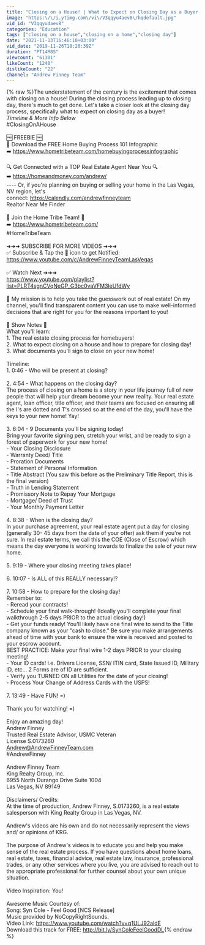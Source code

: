 ```yaml
---
title: "Closing on a House! | What to Expect on Closing Day as a Buyer!"
image: "https:\/\/i.ytimg.com\/vi\/V3qqyu4aev8\/hqdefault.jpg"
vid_id: "V3qqyu4aev8"
categories: "Education"
tags: ["closing on a house","closing on a home","closing day"]
date: "2021-11-13T16:46:18+03:00"
vid_date: "2019-11-26T18:20:39Z"
duration: "PT14M8S"
viewcount: "61301"
likeCount: "1240"
dislikeCount: "22"
channel: "Andrew Finney Team"
---
```

{% raw %}The understatement of the century is the excitement that comes with closing on a house!  During the closing process leading up to closing day, there's much to get done.  Let's take a closer look at the closing day process, specifically what to expect on closing day as a buyer! <br />*Timeline &amp; More Info Below*<br />#ClosingOnAHouse<br /><br />🆓 FREEBIE 🆓<br />📘 Download the FREE Home Buying Process 101 Infographic<br />      ➡️  <a rel="nofollow" target="blank" href="https://www.hometribeteam.com/homebuyingprocessinfographic">https://www.hometribeteam.com/homebuyingprocessinfographic</a> <br /><br />🔍 Get Connected with a TOP Real Estate Agent Near You 🔍<br />       ➡️  <a rel="nofollow" target="blank" href="https://homeandmoney.com/andrew/">https://homeandmoney.com/andrew/</a> <br />       ----  Or, if you're planning on buying or selling your home in the Las Vegas, NV region, let's    <br />              connect:  <a rel="nofollow" target="blank" href="https://calendly.com/andrewfinneyteam">https://calendly.com/andrewfinneyteam</a><br />        Realtor Near Me Finder<br /><br />👋 Join the Home Tribe Team!  🏡 <br />     ➡️ <a rel="nofollow" target="blank" href="https://www.hometribeteam.com/">https://www.hometribeteam.com/</a> <br />       #HomeTribeTeam<br /><br />➜➜➜ SUBSCRIBE FOR MORE VIDEOS ➜➜➜ <br />✅ Subscribe &amp; Tap the 🔔 icon to get Notified:  <a rel="nofollow" target="blank" href="https://www.youtube.com/c/AndrewFinneyTeamLasVegas">https://www.youtube.com/c/AndrewFinneyTeamLasVegas</a><br /><br />✅ Watch Next ➜➜➜ <br /><a rel="nofollow" target="blank" href="https://www.youtube.com/playlist?list=PLRT4sgnCVqNeGP_G3bc0vaVFM3leUfdWy">https://www.youtube.com/playlist?list=PLRT4sgnCVqNeGP_G3bc0vaVFM3leUfdWy</a><br /><br />🚀 My mission is to help you take the guesswork out of real estate!  On my channel, you'll find transparent content you can use to make well-informed decisions that are right for you for the reasons important to you! <br /><br />📒 Show Notes 📒<br />What you'll learn: <br />1.  The real estate closing process for homebuyers!<br />2.  What to expect closing on a house and how to prepare for closing day!<br />3.  What documents you'll sign to close on your new home!<br /><br />Timeline:<br />1.  0:46 - Who will be present at closing? <br /><br />2.  4:54 - What happens on the closing day?  <br />The process of closing on a home is a story in your life journey full of new people that will help your dream become your new reality.  Your real estate agent, loan officer, title officer, and their teams are focused on ensuring all the I's are dotted and T's crossed so at the end of the day, you'll have the keys to your new home!  Yay! <br /><br />3.  6:04 - 9 Documents you'll be signing today!  <br />Bring your favorite signing pen, stretch your wrist, and be ready to sign a forest of paperwork for your new home! <br />- Your Closing Disclosure<br />- Warranty Deed/ Title<br />- Proration Documents<br />- Statement of Personal Information<br />- Title Abstract (You saw this before as the Preliminary Title Report, this is the final version)<br />- Truth in Lending Statement<br />- Promissory Note to Repay Your Mortgage<br />- Mortgage/ Deed of Trust<br />- Your Monthly Payment Letter<br /><br />4.  8:38 - When is the closing day?  <br />In your purchase agreement, your real estate agent put a day for closing (generally 30- 45 days from the date of your offer) ask them if you're not sure.  In real estate terms, we call this the COE (Close of Escrow) which means the day everyone is working towards to finalize the sale of your new home. <br /><br />5.  9:19 - Where your closing meeting takes place! <br /><br />6.  10:07 - Is ALL of this REALLY necessary!? <br /><br />7.  10:58 - How to prepare for the closing day! <br />Remember to:<br />- Reread your contracts! <br />- Schedule your final walk-through!  (Ideally you'll complete your final walkthrough 2-5 days PRIOR to the actual closing day!)<br />- Get your funds ready!  You'll likely have one final wire to send to the Title company known as your &quot;cash to close.&quot;  Be sure you make arrangements ahead of time with your bank to ensure the wire is received and posted to your escrow account.  <br />BEST PRACTICE:  Make your final wire 1-2 days PRIOR to your closing meeting! <br />- Your ID cards!  i.e. Drivers License, SSN/ ITIN card, State Issued ID,  Military ID, etc... 2 Forms are of ID are sufficient.  <br />- Verify you TURNED ON all Utilities for the date of your closing! <br />- Process Your Change of Address Cards with the USPS!<br /><br />7.  13:49 - Have FUN!  =)<br /><br />Thank you for watching!  =)<br /><br />Enjoy an amazing day!<br />Andrew Finney<br />Trusted Real Estate Advisor, USMC Veteran <br />License S.0173260<br />Andrew@AndrewFinneyTeam.com <br />#AndrewFinney<br /><br />Andrew Finney Team<br />King Realty Group, Inc.<br />6955 North Durango Drive Suite 1004<br />Las Vegas, NV 89149<br /><br />Disclaimers/ Credits:<br />At the time of production, Andrew Finney, S.0173260, is a real estate salesperson with King Realty Group in Las Vegas, NV.<br /><br />Andrew's videos are his own and do not necessarily represent the views and/ or opinions of KRG.<br /><br />The purpose of Andrew's videos is to educate you and help you make sense of the real estate process.  If you have questions about home loans, real estate, taxes, financial advice, real estate law, insurance, professional trades, or any other services where you live, you are advised to reach out to the appropriate professional for further counsel about your own unique situation. <br /><br />Video Inspiration: You!<br /><br />Awesome Music Courtesy of:<br />Song: Syn Cole - Feel Good [NCS Release]<br />Music provided by NoCopyRightSounds.<br />Video Link: <a rel="nofollow" target="blank" href="https://www.youtube.com/watch?v=q1ULJ92aldE">https://www.youtube.com/watch?v=q1ULJ92aldE</a><br />Download this track for FREE: <a rel="nofollow" target="blank" href="http://bit.ly/SynColeFeelGoodDL">http://bit.ly/SynColeFeelGoodDL</a>{% endraw %}
